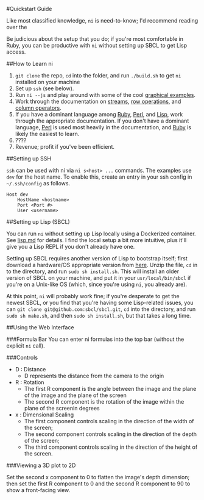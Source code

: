 #Quickstart Guide

Like most classified knowledge, `ni` is need-to-know; I'd recommend reading over the 

Be judicious about the setup that you do; if you're most comfortable in Ruby, you can be productive with `ni` without setting up SBCL to get Lisp access.

##How to Learn ni

1. `git clone` the repo, `cd` into the folder, and run `./build.sh` to get `ni` installed on your machine
2. Set up `ssh` (see below).
3. Run `ni --js` and play around with some of the cool [graphical examples](examples.md).
4. Work through the documentation on [streams](stream.md), [row operations](row.md), and [column operators](col.md).
5. If you have a dominant language among [Ruby](ruby.md), [Perl](perl.md), and [Lisp](lisp.md), work through the appropriate documentation. If you don't have a dominant language, [Perl](perl.md) is used most heavily in the documentation, and [Ruby](ruby.md) is likely the easiest to learn.
6. ????
7. Revenue; profit if you've been efficient.

##Setting up SSH

`ssh` can be used with ni via `ni s<host> ...` commands. The examples use `dev` for the host name. To enable this, create an entry in your ssh config in `~/.ssh/config` as follows.

```
Host dev
    HostName <hostname>
    Port <Port #>
    User <username>
```

##Setting up Lisp (SBCL)

You can run `ni` without setting up Lisp locally using a Dockerized container. See [lisp.md](doc/lisp.md) for details. I find the local setup a bit more intuitive, plus it'll give you a Lisp REPL if you don't already have one.

Setting up SBCL requires another version of Lisp to bootstrap itself; first download a hardware/OS appropriate version from [here](http://sbcl.sourceforge.net/platform-table.html). Unzip the file, `cd` in to the directory, and run `sudo sh install.sh`. This will install an older version of SBCL on your machine, and put it in your `usr/local/bin/sbcl` if you're on a Unix-like OS (which, since you're using `ni`, you already are).

At this point, `ni` will probably work fine; if you're desperate to get the newest SBCL, or you find that you're having some Lisp-related issues, you can `git clone git@github.com:sbcl/sbcl.git`, `cd` into the directory, and run `sudo sh make.sh`, and then `sudo sh install.sh`, but that takes a long time.



##Using the Web Interface

###Formula Bar
You can enter ni formulas into the top bar (without the explicit `ni` call). 

###Controls

- D : Distance
  - D represents the distance from the camera to the origin
- R : Rotation
  - The first R component is the angle between the image and the plane of the image and the plane of the screen
  - The second R component is the rotation of the image within the plane of the screenin degrees
- x : Dimensional Scaling
  - The first component controls scaling in the direction of the width of the screen;
  - The second component controls scaling in the direction of the depth of the screen;
  - The third component controls scaling in the direction of the height of the screen.

###Viewing a 3D plot to 2D

Set the second x component to 0 to flatten the image's depth dimension; then set the first R component to 0 and the second R component to 90 to show a front-facing view.